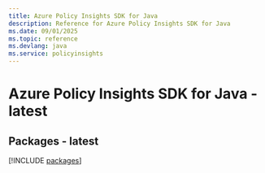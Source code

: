 ```yaml
---
title: Azure Policy Insights SDK for Java
description: Reference for Azure Policy Insights SDK for Java
ms.date: 09/01/2025
ms.topic: reference
ms.devlang: java
ms.service: policyinsights
---
```

# Azure Policy Insights SDK for Java - latest
## Packages - latest
[!INCLUDE [packages](policy-insights-index.md)]